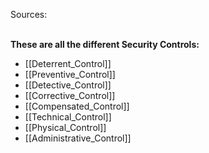 Sources:

\
**These are all the different Security Controls:**
- [[Deterrent_Control]]
- [[Preventive_Control]]
- [[Detective_Control]]
- [[Corrective_Control]]
- [[Compensated_Control]]
- [[Technical_Control]]
- [[Physical_Control]]
- [[Administrative_Control]]
